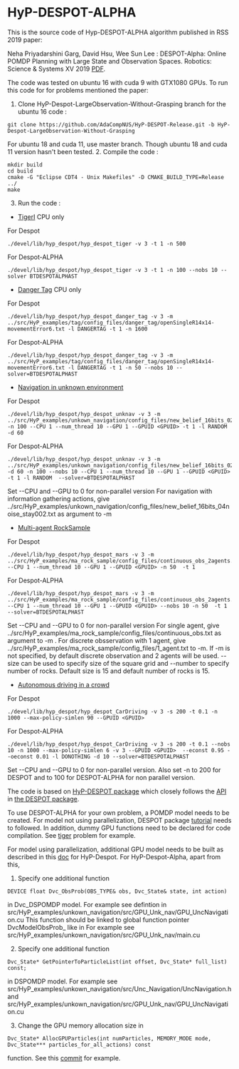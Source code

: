 # HyP-DESPOT-ALPHA

This is the source code of Hyp-DESPOT-ALPHA algorithm published in RSS 2019 paper:

Neha Priyadarshini Garg, David Hsu, Wee Sun Lee : DESPOT-Alpha: Online POMDP Planning with Large State and Observation Spaces. Robotics: Science & Systems XV 2019  [PDF](http://www.roboticsproceedings.org/rss15/p06.pdf).

The code was tested on ubuntu 16 with cuda 9 with GTX1080 GPUs. To run this code for for problems mentioned the paper:

1. Clone HyP-Despot-LargeObservation-Without-Grasping branch for the ubuntu 16 code :
```
git clone https://github.com/AdaCompNUS/HyP-DESPOT-Release.git -b HyP-Despot-LargeObservation-Without-Grasping
```
For ubuntu 18 and cuda 11, use master branch. Though ubuntu 18 and cuda 11 version hasn't been tested.
2. Compile the code :
```
mkdir build
cd build
cmake -G "Eclipse CDT4 - Unix Makefiles" -D CMAKE_BUILD_TYPE=Release ../
make
```
3. Run the code :

* [TigerI](src/HyP_examples/tiger/src) CPU only

For Despot
```
./devel/lib/hyp_despot/hyp_despot_tiger -v 3 -t 1 -n 500
```
For Despot-ALPHA
```
./devel/lib/hyp_despot/hyp_despot_tiger -v 3 -t 1 -n 100 --nobs 10 --solver BTDESPOTALPHAST
```
* [Danger Tag](src/HyP_examples/tag/src) CPU only

For Despot
```
./devel/lib/hyp_despot/hyp_despot_danger_tag -v 3 -m ../src/HyP_examples/tag/config_files/danger_tag/openSingleR14x14-movementError6.txt -l DANGERTAG -t 1 -n 1600

```
For Despot-ALPHA
```
./devel/lib/hyp_despot/hyp_despot_danger_tag -v 3 -m ../src/HyP_examples/tag/config_files/danger_tag/openSingleR14x14-movementError6.txt -l DANGERTAG -t 1 -n 50 --nobs 10 --solver=BTDESPOTALPHAST

```
* [Navigation in unknown environment](src/HyP_examples/unknown_navigation/src)

For Despot
```
./devel/lib/hyp_despot/hyp_despot_unknav -v 3 -m ../src/HyP_examples/unkown_navigation/config_files/new_belief_16bits_02noise.txt -n 100 --CPU 1 --num_thread 10 --GPU 1 --GPUID <GPUID> -t 1 -l RANDOM -d 60

```
For Despot-ALPHA
```
./devel/lib/hyp_despot/hyp_despot_unknav -v 3 -m ../src/HyP_examples/unkown_navigation/config_files/new_belief_16bits_02noise.txt -d 60 -n 100 --nobs 10 --CPU 1 --num_thread 10 --GPU 1 --GPUID <GPUID> -t 1 -l RANDOM  --solver=BTDESPOTALPHAST

```
Set --CPU and --GPU to 0 for non-parallel version
For navigation with information gathering actions, give ../src/HyP_examples/unkown_navigation/config_files/new_belief_16bits_04noise_stay002.txt as argument to -m

* [Multi-agent RockSample](src/HyP_examples/ma_rock_sample/src)

For Despot
```
./devel/lib/hyp_despot/hyp_despot_mars -v 3 -m ../src/HyP_examples/ma_rock_sample/config_files/continuous_obs_2agents.txt --CPU 1 --num_thread 10 --GPU 1 --GPUID <GPUID> -n 50  -t 1

```
For Despot-ALPHA
```
./devel/lib/hyp_despot/hyp_despot_mars -v 3 -m ../src/HyP_examples/ma_rock_sample/config_files/continuous_obs_2agents.txt --CPU 1 --num_thread 10 --GPU 1 --GPUID <GPUID> --nobs 10 -n 50  -t 1 --solver=BTDESPOTALPHAST

```
Set --CPU and --GPU to 0 for non-parallel version
For single agent, give ../src/HyP_examples/ma_rock_sample/config_files/continuous_obs.txt as argument to -m . For discrete obsservation with 1 agent, give ../src/HyP_examples/ma_rock_sample/config_files/1_agent.txt to -m. If -m is not specified, by default discrete observation and 2 agents will be used. --size can be used to specify size of the square grid and --number to specify number of rocks. Default size is 15 and default number of rocks is 15.



* [Autonomous driving in a crowd](src/HyP_examples/CarDriving/src)

For Despot
```
./devel/lib/hyp_despot/hyp_despot_CarDriving -v 3 -s 200 -t 0.1 -n 1000 --max-policy-simlen 90 --GPUID <GPUID>

```
For Despot-ALPHA
```
./devel/lib/hyp_despot/hyp_despot_CarDriving -v 3 -s 200 -t 0.1 --nobs 10 -n 1000 --max-policy-simlen 6 -v 3 --GPUID <GPUID>  --econst 0.95 --oeconst 0.01 -l DONOTHING -d 10 --solver=BTDESPOTALPHAST

```
Set --CPU and --GPU to 0 for non-parallel version. Also set -n to 200 for DESPOT and to 100 for DESPOT-ALPHA for non parallel version.


The code is based on [HyP-DESPOT package](https://github.com/AdaCompNUS/hyp-despot) which closely follows the [API](https://github.com/AdaCompNUS/despot/tree/API_redesign/doc) in [the DESPOT package](https://github.com/AdaCompNUS/despot).

To use DESPOT-ALPHA for your own problem, a POMDP model needs to be created. For model not using parallelization, DESPOT package [tutorial](https://github.com/AdaCompNUS/despot/blob/API_redesign/doc/cpp_model_doc/Tutorial%20on%20Using%20DESPOT%20with%20cpp%20model.md) needs to followed. In addition, dummy GPU functions need to be declared for code compilation. See [tiger](src/HyP_examples/tiger/src/tiger.h) problem for example.

For model using parallelization, additional GPU model needs to be built as described in this [doc](doc/Build_GPU_POMDP_model_with_CUDA.md) for HyP-Despot. For HyP-Despot-Alpha, apart from this,

1) Specify one additional function
```
DEVICE float Dvc_ObsProb(OBS_TYPE& obs, Dvc_State& state, int action)
```
in Dvc_DSPOMDP model. For example see defintion in src/HyP_examples/unkown_navigation/src/GPU_Unk_nav/GPU_UncNavigation.cu This function should be linked to global function pointer DvcModelObsProb_ like in For example see  src/HyP_examples/unkown_navigation/src/GPU_Unk_nav/main.cu

2) Specify one additional function
```
Dvc_State* GetPointerToParticleList(int offset, Dvc_State* full_list) const;
```
in DSPOMDP model. For example see  src/HyP_examples/unkown_navigation/src/Unc_Navigation/UncNavigation.h and src/HyP_examples/unkown_navigation/src/GPU_Unk_nav/GPU_UncNavigation.cu

3) Change the GPU memory allocation size in
```
Dvc_State* AllocGPUParticles(int numParticles, MEMORY_MODE mode, Dvc_State*** particles_for_all_actions) const
```
function. See this [commit](https://github.com/nehagarg/hyp-despot-alpha-dev/commit/0ae03f5a87dc8cedd534d5af225ff12e45aa87e5) for example.
